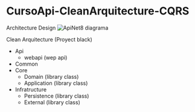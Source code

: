 # CursoApi-CleanArquitecture-CQRS
Architecture Design
![ApiNet8 diagrama](https://github.com/iodenKisuka/Company.Business/assets/54439985/3585e485-f894-459b-afa4-a1bc9f53d070)

Clean Arquitecture (Proyect black)
- Api
    - webapi (wep api)
- Common
- Core
    - Domain (library class)
    - Application (library class)
- Infratructure
    - Persistence (library class)
    - External (library class)    
